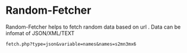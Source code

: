 # Random-Fetcher
Random-Fetcher helps to fetch random data based on url . Data can be infomat of JSON/XML/TEXT
``` 
fetch.php?type=json&variable=names&names=s2mn3mx6

```

